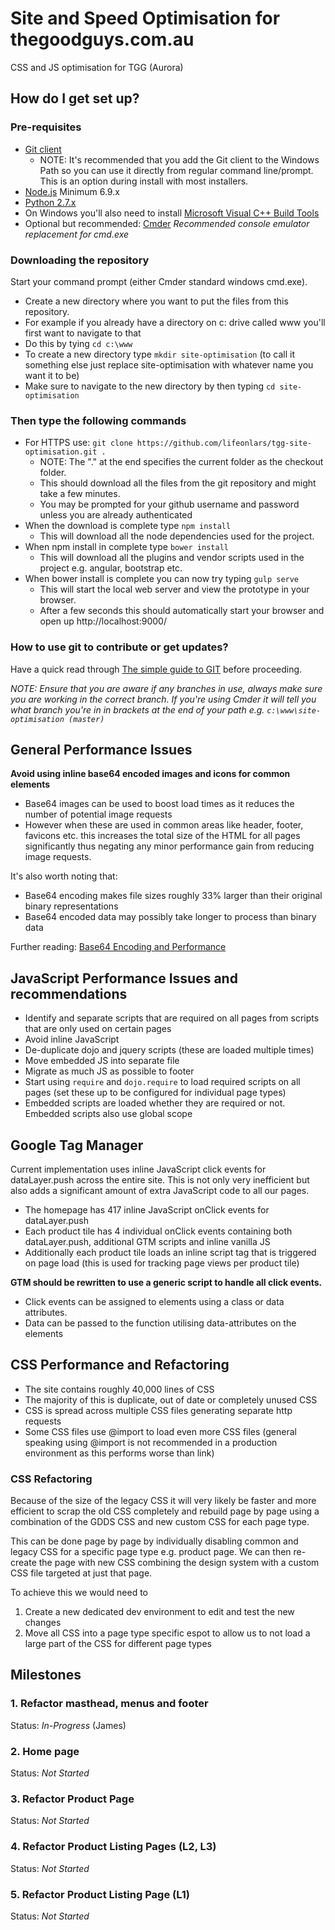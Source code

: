 # Site and Speed Optimisation for thegoodguys.com.au
CSS and JS optimisation for TGG (Aurora)

## How do I get set up? ##

### Pre-requisites

* [Git client](https://msysgit.github.io/) 
    * NOTE: It's recommended that you add the Git client to the Windows Path so you can use it directly from regular command line/prompt. This is an option during install with most installers. 
* [Node.js](https://nodejs.org/download/) Minimum 6.9.x 
* [Python 2.7.x](https://www.python.org/downloads/)
* On Windows you'll also need to install [Microsoft Visual C++ Build Tools](http://landinghub.visualstudio.com/visual-cpp-build-tools)
* Optional but recommended: [Cmder](http://gooseberrycreative.com/cmder/) *Recommended console emulator replacement for cmd.exe*

### Downloading the repository

Start your command prompt (either Cmder standard windows cmd.exe). 

* Create a new directory where you want to put the files from this repository. 
* For example if you already have a directory on c: drive called www you'll first want to navigate to that 
* Do this by tying `cd c:\www` 
* To create a new directory type `mkdir site-optimisation` (to call it something else just replace site-optimisation with whatever name you want it to be)
* Make sure to navigate to the new directory by then typing `cd site-optimisation`

### Then type the following commands 

* For HTTPS use: `git clone https://github.com/lifeonlars/tgg-site-optimisation.git .` 
    * NOTE: The "." at the end specifies the current folder as the checkout folder. 
    * This should download all the files from the git repository and might take a few minutes.
    * You may be prompted for your github username and password unless you are already authenticated
* When the download is complete type `npm install` 
    * This will download all the node dependencies used for the project. 
* When npm install in complete type `bower install` 
    * This will download all the plugins and vendor scripts used in the project e.g. angular, bootstrap etc.
* When bower install is complete you can now try typing `gulp serve` 
    * This will start the local web server and view the prototype in your browser. 
    * After a few seconds this should automatically start your browser and open up http://localhost:9000/

### How to use git to contribute or get updates?

Have a quick read through [The simple guide to GIT](http://rogerdudler.github.io/git-guide/) before proceeding.

*NOTE: Ensure that you are aware if any branches in use, always make sure you are working in the correct branch. If you're using Cmder it will tell you what branch you're in in brackets at the end of your path e.g. `c:\www\site-optimisation (master)`*


## General Performance Issues

**Avoid using inline base64 encoded images and icons for common elements**
  * Base64 images can be used to boost load times as it reduces the number of potential image requests
  * However when these are used in common areas like header, footer, favicons etc. this increases the total size of the HTML for all pages significantly thus negating any minor performance gain from reducing image requests.

It's also worth noting that: 

  * Base64 encoding makes file sizes roughly 33% larger than their original binary representations
  * Base64 encoded data may possibly take longer to process than binary data

Further reading: [Base64 Encoding and Performance](https://csswizardry.com/2017/02/base64-encoding-and-performance/)

## JavaScript Performance Issues and recommendations  

* Identify and separate scripts that are required on all pages from scripts that are only used on certain pages
* Avoid inline JavaScript
* De-duplicate dojo and jquery scripts (these are loaded multiple times)
* Move embedded JS into separate file
* Migrate as much JS as possible to footer
* Start using `require` and `dojo.require` to load required scripts on all pages (set these up to be configured for individual page types)
* Embedded scripts are loaded whether they are required or not. Embedded scripts also use global scope 

## Google Tag Manager

Current implementation uses inline JavaScript click events for dataLayer.push across the entire site. This is not only very inefficient but also adds a significant amount of extra JavaScript code to all our pages.

* The homepage has 417 inline JavaScript onClick events for dataLayer.push
* Each product tile has 4 individual onClick events containing both dataLayer.push, additional GTM scripts and inline vanilla JS
* Additionally each product tile loads an inline script tag that is triggered on page load (this is used for tracking page views per product tile)

**GTM should be rewritten to use a generic script to handle all click events.**

* Click events can be assigned to elements using a class or data attributes. 
* Data can be passed to the function utilising data-attributes on the elements 

## CSS Performance and Refactoring

* The site contains roughly 40,000 lines of CSS
* The majority of this is duplicate, out of date or completely unused CSS
* CSS is spread across multiple CSS files generating separate http requests
* Some CSS files use @import to load even more CSS files (general speaking using @import is not recommended in a production environment as this performs worse than link)

### CSS Refactoring
 
Because of the size of the legacy CSS it will very likely be faster and more efficient to scrap the old CSS completely and rebuild page by page using a combination of the GDDS CSS and new custom CSS for each page type. 

This can be done page by page by individually disabling common and legacy CSS for a specific page type e.g. product page. We can then re-create the page with new CSS combining the design system with a custom CSS file targeted at just that page. 

To achieve this we would need to

1. Create a new dedicated dev environment to edit and test the new changes
2. Move all CSS into a page type specific espot to allow us to not load a large part of the CSS for different page types

## Milestones

### 1. Refactor masthead, menus and footer

Status: *In-Progress* (James)

### 2. Home page

Status: *Not Started*

### 3. Refactor Product Page

Status: *Not Started*

### 4. Refactor Product Listing Pages (L2, L3)

Status: *Not Started*

### 5. Refactor Product Listing Page (L1)

Status: *Not Started*

